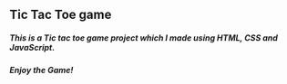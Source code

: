 ## Tic Tac Toe game
##### This is a Tic tac toe game project which I made using HTML, CSS and JavaScript.
##### Enjoy the Game!
